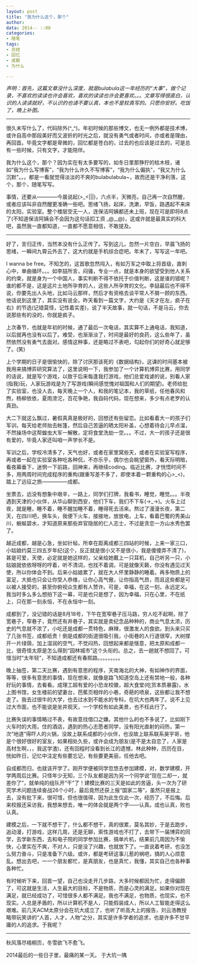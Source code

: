 ```yaml
---
layout: post
title: "我为什么这个，那个"
author: 
data: 2014-- ::00
categories:
- 随笔
tags:
- 总结
- 回忆
- 成都
- 为什么

---
```


*声明：首先，这篇文章没什么深度，就是bulabula这一年经历的“大事”，做个记录，不喜欢的读读也许会喜欢，喜欢的读读也许会更喜欢。。。文章写得很直白，认识的人读读就好，不认识的也请不要认真，本也不是较真写的。只愿你安好。吃饭了，晚上补图。*

----------

很久未写什么了，代码除外(^_^)。年初时候的那些博文，也无一例外都是技术博，或许自高中那段美好而又波折的时光之后，就没有勇气或者时间，亦或者是理由，再回首。毕竟文字都是卑微的，回忆都是苍白的，过去的也应该是过去的，可是总有一些时候，只有文字，才能陪伴。

我为什么这个，那个？因为实在有太多要写的，如冬日里那狰狞的枯木枝，诸如“我为什么写博客”，“我为什么许久不写博客”，“我为什么偏执”，“我又为什么沉默”。。。都是一看就觉得淡淡的不爽的bulabulabula~，故而还是干净利落，这个，那个，随笔写写。

事情，还要从————今晨说起(>_<|||)，六点半，天微亮，自己再一次自然醒，或者应该叫非自然醒更准确一些吧。思绪飞扬，起床，洗漱，早饭，路遇起不来床的太阳，实验室。整个楼层空无一人，连保洁阿姨都还未上班，现在可是即将8点了(不知道保洁阿姨会不会因为这句话扣工资 _@__@)，这或许就是最真实的科大吧，虽然我一直都知道，一直都不愿意相信，不敢提及。


----------


好了，言归正传，当然本没有什么正传了。写到这儿，忽然一片空白，早晨飞扬的思绪，一瞬间九霄云外去了，这大约就是手机综合症吧。年末了，写写这一年吧。

I wanna be free。不知怎的，这首歌忽然闯入，有如万军之中取上将首级，直刺心中，单曲循环。。。如李喆所言，闷骚，专业一点，就是本身的欲望受到他人关系的约束，就是身为一个中国人，事实判断不得不依托于价值判断，这是谁的错呢？谁的都不是，这是这片土地所孕育的人，这些人所孕育的文化。李喆最后也不得不说，你要先出人头地，比如马云那样，然后才有资格去谈平常人不屑一顾的东西。他话说到这里了，其实没有说全。昨天看到一篇文字，大约是《天才在左，疯子在右》的节选(记错莫怪，记性着实差)，说了半天故事，就一句话，不是马云，你去说那些有的没的，你就是疯子。

上次春节，也就是年初的时候，通了最后一次电话，其实算不上通电话，我知道，以后就再也没有以后了。难受，也渐渐淡了，时间是最好的良药，这么些年了，虽然依然没有勇气去面对。感情这种事，还是略过不表吧，勾起你们的好奇心就足够了。(笑)

上个学期的日子是很愉快的，除了讨厌那该死的《数据结构》，这课的时间基本被我用来搞博弈研究算法了，这里说明一下，我参加了一个计算机博弈比赛，用同学的话说，就是写个游戏，以致于后来每逢我打游戏，他们总爱戏谑的说，别看人家(指我)玩，人家玩游戏是为了写游戏(瞬间感觉愧对祖国和人们的期望)。老师给批了实验室，也没人去，每天晚上一个人，和我的笔记本，我的草纸，任他春风和煦，杨柳依依，夏雨滂沱，百花争艳，我自码代码，现在想来，多少有点老罗的认真劲。

大二下就这么飘过，暑假真真是极好的，回想还有些留恋。比如看着大一的孩子们军训，每天给老师抬去帐篷，然后自己苦逼的晒太阳补盖，心想着待会儿早点溜，不然操场中这帮蝗虫大军一解散，定将食堂洗劫一空。。。不过，大一的孩子还是很有爱的，毕竟人家还叫咱一声学长不是。

军训之后，学校冷清多了，天气也好，或者在家里窝些天，或者在实验室写程序，再或者一起在实验室各种吃各种侃，不亦乐乎，偶尔也会眺望窗外，看天际明暗，看夜幕垂下，迷惘一下前路，回神来，再继续coding。临近比赛，才恍悟时间不多，用两周时间完成程序的重构(跟重写差不多了，即使本着一颗重构的心>_<)，踏上了远征之旅—————成都。

坐票去，远没有想象中艰辛，一路上，同学们打牌，我看书，睡觉，睡觉。。。半夜遇到天津的小伙伴，从华山聊到西安，他们下车，我们不下车(->_->)。火车上过夜，就是睡，睡不着，睡不醒加睡不着，睡得死去活来。熬过了漫漫长夜，第二天，在四川吧，换车头，我便下火车，接接地，放放电，上车，看着巴蜀的秀美山川，蜿蜒碧水，才知道原来那些弃官隐居的仁人志士，不过是贪恋一方山水秀色罢了。

越近成都，越是心急，坐如针毡，所幸在距离成都三四站的时候，上来一家三口，小姑娘约莫三四五岁年纪(这个，反正就是很小又不是很小，我是傻傻弄不清了)，甚是可爱，天使，必定就是她这样的，父亲给她戴上一只耳机，自己听另一只，小姑娘就依依呀呀的哼着，听不清词，也找不着调，可是就像天籁，你没有遇见过天使，所以你体会不到。后来小姑娘累了，就在大人怀里静静的睡着。再多物质上的富足，大抵也只会让你受人恭维，让你心高气傲，让你指高气昂，而且这些都是可以被人接受的，甚至你俯视众生都有人赞许。可是，幸福，在这一刻，永远定义。我当时多么多么想拍下这一幕，可是也只是想了，因为幸福，只在心里，不在纸上，只在那一刻永恒，不在永恒中一刻。

成都到了，没记错的话是8月18号，下午在宽窄巷子压马路，穷人吃不起啊，除了宽巷子，窄巷子，竟然还有井巷子，其实就是卖纪念品种种的，商业气息太浓，历史的气息就不浓了，小吃还是成都一贯特色，麻辣，很激发人的食欲。到头来只买了几张书签，成都纸贵！倒是成都的街道很吸引我，小街巷的人行道很窄，大树撑开一片绿荫，加上湿润的空气，不觉闷热，回想起来都是惬意，把太原和成都一比，很奇怪太原是怎么得到“园林城市”这个头衔的。总之，去一趟就不想回了。可惜当时“太年轻”，不知道成都还有春熙路。。。。。。。。。

晚上抽签，第二天比赛，遇到有意思的程序，天南海北的大神，有如神作的界面，等等，很多有意思的事情，现在想来，就像是路飞知道空岛上还有禁地一般，各种好玩的事情，去看看。成理工超有爱的小恐龙校徽，超大食堂(吃货本质暴露)，水上图书馆，女生楼前的望妻台，芭蕉页相伴的小巷，奇葩的喷泉，这些都让我不想走了。我去过很牛的大学，也去过水到不能水的专科，在坑大也两年了。说不上见过大市面，也不能说是坐井观天，一个学校有如此美景，也不枉此行了。

比赛失误的事情略过不表，有故意找借口之嫌。其他什么的也不多说了，比如刚下火车时的大雨，住的酒店，遇到的热心志愿者同学，没有阳光直射的闷热，第一次“地道”得吓人的火锅，没故上联系成都的小伙伴，也没故上联系联系昊宇哥，他是个很好很好的室友，如果相处久些，或许会成为朋友(是不是太自恋了，人家是高材生啊，，，我这学渣)，还有回程时没看到长江的遗憾，林此种种，历历在目，恍如昨日，记忆中注定有些要忘记，有些要更美丽，任他去吧。

自成都而归，也就该开学了。刚开学便被同学忽悠去参加建模，对，数学建模，开学两周后比赛。只怪年少无知，三个队友都是因为另一个同学说“现在二却一，就差你了”，就单纯的组队开“干”了！建模比赛的三天是如此的苦逼，头一次为了研究学术问题连续奋战26个小时，最后竟然还获上报“国家二等”，虽然只是报上去，没有批下来，很可惜，但也很值得，因为此生仅此一次，经历了，不后悔。后来校报还采访我，我想来想去，唯一的体会就是两个字——认真。成也认真，败也认真。

建模之后，一下就不想干了，什么都不想干，真的很累，莫名其妙，于是去跑步，追动漫，打游戏，这样几周，还是无聊，索性游戏也不打了，去带下一届博弈的同学，去学新东西，去和电子院的同学参加比赛，搞单片机，结果前几周因为不愉快，心里实在不爽，不对人，只是没了兴趣，也就放下了。一直说着考研，也没怎么努力奋斗，只是准备下六级。或许，都是考研这事儿惹的祸吧，搞的人心烦意乱。想出去吧，一一个朋友都忙，是真朋友，也是真忙，我懂，其实自己也各种事各种忙。

有时候听下来，回首一望，自己也没走开几步路，大多时候都因为忙，走得偏颇了，可这就是生活，人生最大的目标，不是物质，而是心灵的满足。如果你对现在满足，就已经成功了，可惜很多人都不满足。我也不满足，也物质，也现实，也不现实。人总是矛盾的，所以计算机不是人，只能假装成人，所以人工智能走得这么艰难。前几天ACM太原分会在坑大成立了，也听了听高大上的报告，刘云浩教授略带玩笑讲的“人首，人才，人物”之分，其实是许多学者的追求，也是许多不甘平庸的人的追求。于我呢？


----------


秋风落尽梧桐页，冬雪欲飞不愈飞。

2014最后的一些日子里，最痛的某一天。
于大坑一隅


